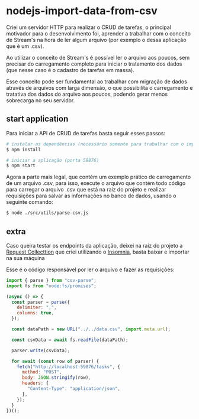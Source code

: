 # nodejs-import-data-from-csv
Criei um servidor HTTP para realizar o CRUD de tarefas, o principal motivador para o desenvolvimento foi, 
aprender a trabalhar com o conceito de Stream's na hora de ler algum arquivo (por exemplo o dessa aplicação que é um .csv).

Ao utilizar o conceito de Stream's é possível ler o arquivo aos poucos, sem precisar do carregamento completo para iniciar o tratamento dos dados (que nesse caso é o cadastro de tarefas em massa).

Esse conceito pode ser fundamental ao trabalhar com migração de dados através de arquivos com larga dimensão, o que possibilita o carregamento e tratativa dos dados do arquivo aos poucos, podendo gerar menos sobrecarga no seu servidor.

## start application
Para iniciar a API de CRUD de tarefas basta seguir esses passos:
```bash
# instalar as dependências (necessário somente para trabalhar com o import do .csv)
$ npm install

# iniciar a aplicação (porta 59876)
$ npm start
```
Agora a parte mais legal, que contém um exemplo prático de carregamento de um arquivo .csv, para isso,
execute o arquivo que contém todo código para carregar o arquivo .csv que está na raiz do projeto e realizar requisições para salvar as informações no banco de dados, usando o seguinte comando:
```bash
$ node ./src/utils/parse-csv.js
```
## extra
Caso queira testar os endpoints da aplicação, deixei na raiz do projeto a [Request Collecttion](https://github.com/brayan-jordan/nodejs-import-data-from-csv/blob/master/Insomnia_2023-06-30.json) que criei utilizando o [Insomnia](https://insomnia.rest/download), basta baixar e importar na sua máquina

Esse é o código responsável por ler o arquivo e fazer as requisições:
```javascript
import { parse } from "csv-parse";
import fs from "node:fs/promises";

(async () => {
  const parser = parse({
    delimiter: ",",
    columns: true,
  });

  const dataPath = new URL("../../data.csv", import.meta.url);

  const csvData = await fs.readFile(dataPath);

  parser.write(csvData);

  for await (const row of parser) {
    fetch("http://localhost:59876/tasks", {
      method: "POST",
      body: JSON.stringify(row),
      headers: {
        "Content-Type": "application/json",
      },
    });
  }
})();
```
